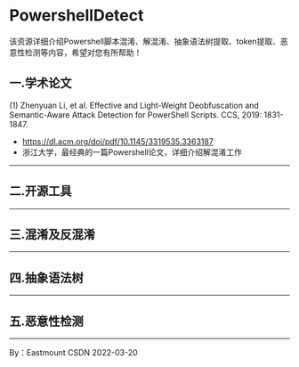 # PowershellDetect
该资源详细介绍Powershell脚本混淆、解混淆、抽象语法树提取、token提取、恶意性检测等内容，希望对您有所帮助！

## 一.学术论文

(1) Zhenyuan Li, et al. Effective and Light-Weight Deobfuscation and Semantic-Aware Attack Detection for PowerShell Scripts. CCS, 2019: 1831-1847.
- https://dl.acm.org/doi/pdf/10.1145/3319535.3363187
- 浙江大学，最经典的一篇Powershell论文，详细介绍解混淆工作


---

## 二.开源工具



---

## 三.混淆及反混淆


----

## 四.抽象语法树

----

## 五.恶意性检测



---


By：Eastmount CSDN 2022-03-20

